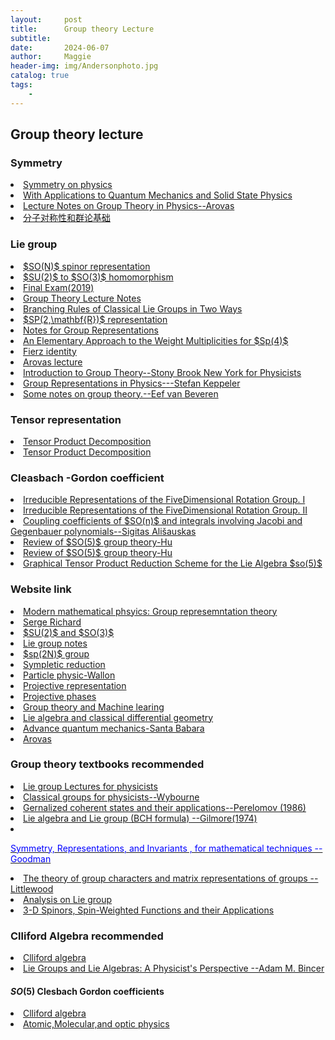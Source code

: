 ```yaml
---
layout:     post
title:      Group theory Lecture
subtitle:   
date:       2024-06-07
author:     Maggie
header-img: img/Andersonphoto.jpg
catalog: true
tags:
    - 
---
```



## Group theory lecture

### Symmetry 

<li>
<a href="https://maggiexheuw.github.io/Group/M1-symetries-12-3-2020.pdf">
Symmetry on physics
</a></li>


<li>
<a href="https://maggiexheuw.github.io/Conformal/g-lecture.pdf">
With Applications to Quantum Mechanics
and Solid State Physics
</a></li>

<li>
<a href="https://maggiexheuw.github.io/Conformal/GROUP_THEORY.pdf">
Lecture Notes on Group Theory in Physics--Arovas
</a></li>

<li>
<a href="https://maggiexheuw.github.io/Conformal/05.pdf">
分子对称性和群论基础
</a></li>

### Lie group 


<li>
<a href="https://maggiexheuw.github.io/Group/King-Group_Theory_Lectures_Day_2.pdf">
$SO(N)$ spinor representation 
</a></li>

<li>
<a href="https://maggiexheuw.github.io/Group/SML_Tom_Yesui.pdf">
$SU(2)$ to $SO(3)$ homomorphism
</a></li>


<li>
<a href="https://maggiexheuw.github.io/Group/GroupTheory_Final219(1).pdf">
Final Exam(2019)
</a></li>

<li>
<a href="https://maggiexheuw.github.io/Group/GNotes (1).pdf">
Group Theory Lecture Notes
</a></li>

<li>
<a href="https://maggiexheuw.github.io/Group/honors_thesis.pdf">
Branching Rules of Classical Lie Groups in Two Ways
</a></li>

<li>
<a href="https://maggiexheuw.github.io/Group/Representation.pdf">
$SP(2,\mathbf{R})$ representation 
</a></li>

<li>
<a href="https://maggiexheuw.github.io/Group/424.pdf">
Notes for Group Representations
</a></li>


<li>
<a href="https://maggiexheuw.github.io/Group/jmaddox.SP4.pdf">
An Elementary Approach to the Weight
Multiplicities for $Sp(4)$
</a></li>

<li>
<a href="https://maggiexheuw.github.io/Group/Fierz_transform (1).pdf">
Fierz identity 
</a></li>

<li>
<a href="https://maggiexheuw.github.io/Conformal/GROUP.pdf">
Arovas lecture
</a></li>


<li>
<a href="https://maggiexheuw.github.io/Conformal/group.pdf">
Introduction to Group Theory--Stony Brook New York
for Physicists
</a></li>


<li>
<a href="https://maggiexheuw.github.io/Conformal/180208.pdf">
Group Representations in Physics---Stefan Keppeler
</a></li>


<li>
<a href="https://maggiexheuw.github.io/Conformal/evbgroups.pdf">
Some notes on group theory.--Eef van Beveren
</a></li>


### Tensor representation 



<li>
<a href="https://maggiexheuw.github.io/Group/kumar60.pdf">
Tensor Product Decomposition
</a></li>



<li>
<a href="https://maggiexheuw.github.io/Group/App-SU(N).pdf">
Tensor Product Decomposition
</a></li>



### Cleasbach -Gordon coefficient 

<li>
<a href="https://maggiexheuw.github.io/Group/1.1664703.pdf">
Irreducible Representations of the FiveDimensional Rotation Group. I
</a></li>

<li>
<a href="https://maggiexheuw.github.io/Group/1.1664704.pdf">
Irreducible Representations of the FiveDimensional Rotation Group. II
</a></li>

<li>
<a href="https://maggiexheuw.github.io/Group/0201048v4 (1).pdf">
Coupling coefficients of $SO(n)$ and integrals
involving Jacobi and Gegenbauer polynomials--Sigitas Ališauskas
</a></li>

<li>
<a href="https://maggiexheuw.github.io/Group/Hu_SO5Group.pdf">
Review of $SO(5)$ group theory-Hu 
</a></li>


<li>
<a href="https://maggiexheuw.github.io/Group/clebsch18 (1).pdf">
Review of $SO(5)$ group theory-Hu 
</a></li>


<li>
<a href="https://maggiexheuw.github.io/Group/buehlmann_bachelor (1).pdf">
Graphical Tensor Product Reduction
Scheme for the Lie Algebra $so(5)$
</a></li>



### Website link

<li><a href="http://mf23.web.rice.edu/"> 
Modern mathematical phsyics: Group represemntation theory
</a></li>

<li><a href="https://www.math.nagoya-u.ac.jp/~richard/"> 
Serge Richard
</a></li>

<li><a href="https://qchu.wordpress.com/2011/02/05/so3-and-su2/Hu_SO5Group.ps"> 
$SU(2)$ and $SO(3)$ 
</a></li>



<li><a href="http://quantum.phys.unm.edu/523-18/"> 
Lie group notes
</a></li>


<li><a href="https://phas.ubc.ca/~seme/521/PHYS_521_Tutorial_3.pdf"> 
$sp(2N)$ group 
</a></li>

<li><a href="https://empg.maths.ed.ac.uk/Activities/BRST/"> 
Sympletic reduction 
</a></li>


<li><a href="https://pperso.ijclab.in2p3.fr/page_perso/Wallon/"> 
Particle physic-Wallon
</a></li>

<li><a href="
https://sites.ualberta.ca/~vbouchar/MAPH464/section-projective-spin.html"> 
Projective representation
</a></li>


<li><a href="
https://kantohm11.github.io/symmetry_review/wigners-theorem.html"> 
Projective phases
</a></li>


<li><a href="
https://www.cis.upenn.edu/~cis5150/cis5150-notes-24.html
"> 
Group theory and Machine learing 
</a></li>

<li><a href="
https://www.math.ru.nl/~heckman/
"> 
Lie algebra and classical differential geometry
</a></li>


<li>
<a href="https://scipp.ucsc.edu/~haber/ph215/">
Advance quantum mechanics-Santa Babara
</a></li>

<li>
<a href="https://courses.physics.ucsd.edu/2016/Spring/physics220/">
Arovas
</a></li>



### Group theory textbooks recommended 

<li>
<a href="https://maggiexheuw.github.io/pdf/(Lecture Notes in Physics) Francesco Iachello - Lie Algebras and Applications-Springer (2010).pdf">
Lie group Lectures for physicists
</a></li>


<li>
<a href="https://maggiexheuw.github.io/pdf/Brian G. Wybourne - Classical Groups for Physicists-John Wiley & Sons Inc (1974).djvu">
Classical groups for physicists--Wybourne
</a></li>

<li>
<a href="https://maggiexheuw.github.io/pdf/Pero.pdf">
Gernalized coherent states and their applications--Perelomov (1986)  
</a></li>

<li>
<a href="https://maggiexheuw.github.io/pdf/Gilmore.djvu">
Lie algebra and Lie group (BCH formula) --Gilmore(1974)
</a></li>



<li>
<a href="https://maggiexheuw.github.io/pdf/symmetry.pdf">
<p style="color:blue;">Symmetry, Representations,
and Invariants , for mathematical techniques -- Goodman </p>
</a>
</li>


<li>
<a href="https://maggiexheuw.github.io/pdf2/The theory of group characters and matrix representations of groups (Dudley E. Littlewood) (Z-Library).djvu">
The theory of group characters and matrix representations of groups --Littlewood 
</a>
</li>

<li>
<a href="https://maggiexheuw.github.io/Group/Analysis on Lie Groups_ An introduction -- Jacques Faraut -- Cambridge Studies in Advanced Mathematics 110, 1, 2008 -- Cambridge University Press -- 9780511423987 -- b733a04e1e815e9cf6902a030b58877e -- Anna’s Archive.pdf">
Analysis on Lie group 
</a>
</li>



<li>
<a href="https://maggiexheuw.github.io/Group/3-D Spinors, Spin-Weighted Functions and their Applications -- G_ F_ Torres del Castillo (auth_) -- Progress in Mathematical Physics 32, 1, 2003 -- 9781461264163 -- 49aa39cde897aff0dc6bbab78efd1018 -- Anna’s Archive.pdf">
3-D Spinors,
Spin-Weighted Functions
and their Applications
</a>
</li>


### Clliford Algebra recommended


<li>
<a href="https://maggiexheuw.github.io/pdf/
clifford.pdf">
Clliford algebra 
</a></li>

<li>
<a href="https://maggiexheuw.github.io/Conformal/
Lie Groups and Lie Algebras_ (Z-Library).pdf">
Lie Groups and Lie Algebras:
A Physicist's Perspective
--Adam M. Bincer
</a></li>


#### $SO(5)$ Clesbach Gordon coefficients



<li>
<a href="https://maggiexheuw.github.io/pdf/
clifford.pdf">
Clliford algebra 
</a></li>

<li>
<a href="https://maggiexheuw.github.io/Group/
978-0-387-26308-3.pdf">
Atomic,Molecular,and optic physics
</a></li>
